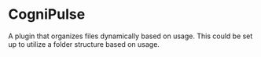 # CogniPulse

A plugin that organizes files dynamically based on usage. This could be set up to utilize a folder structure based on usage.
